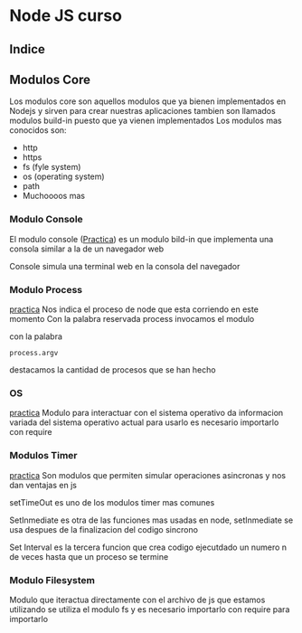 # Node JS curso

## Indice


## Modulos Core
Los modulos core son aquellos modulos que ya bienen implementados en Nodejs y sirven para crear nuestras aplicaciones
tambien son llamados modulos build-in puesto que ya vienen implementados 
Los modulos mas conocidos son:

- http
- https
- fs (fyle system)
- os (operating system)
- path
- Muchoooos mas

### Modulo Console

El modulo console ([Practica](./app/console.js)) es un modulo bild-in que implementa una consola similar a la de un navegador web

Console simula una terminal web en la consola del navegador


### Modulo Process

[practica](./app/process.js)
Nos indica el proceso de node que esta corriendo en este momento
Con la palabra reservada process invocamos el modulo

con la palabra 
```
process.argv
```
destacamos la cantidad de procesos que se han hecho

### OS
[practica](./app/os.js)
Modulo para interactuar con el sistema operativo
da informacion variada del sistema operativo actual para usarlo es necesario importarlo con require 


### Modulos Timer
[practica](./app/timer.js)
Son modulos que permiten simular operaciones asincronas y nos dan ventajas en js 

setTimeOut es uno de los modulos timer mas comunes 

SetInmediate es otra de las funciones mas usadas en node, setInmediate se usa despues de la finalizacion del codigo sincrono    

Set Interval es la tercera funcion que crea codigo ejecutdado un numero n de veces hasta que un proceso se termine 

### Modulo Filesystem

Modulo que iteractua directamente con el archivo de js que estamos utilizando
se utiliza el modulo fs y es necesario importarlo con require para importarlo 